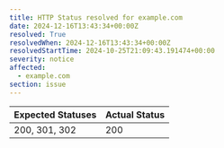 ```yaml
---
title: HTTP Status resolved for example.com
date: 2024-12-16T13:43:34+00:00Z
resolved: True
resolvedWhen: 2024-12-16T13:43:34+00:00Z
resolvedStartTime: 2024-10-25T21:09:43.191474+00:00
severity: notice
affected:
  - example.com
section: issue
---
```


| Expected Statuses | Actual Status  |
|-------------------|----------------|
| 200, 301, 302 | 200 |

